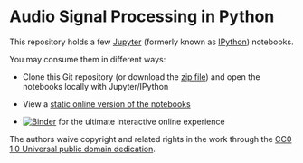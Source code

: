 Audio Signal Processing in Python
=================================

This repository holds a few [Jupyter](http://jupyter.org/) (formerly known as
[IPython](http://ipython.org/notebook.html)) notebooks.

You may consume them in different ways:

* Clone this Git repository (or download the
  [zip file](https://codeload.github.com/mgeier/python-audio/zip/master))
  and open the notebooks locally with Jupyter/IPython

* View a [static online version of the notebooks](http://nbviewer.jupyter.org/github/mgeier/python-audio/blob/master/index.ipynb)

* [![Binder](http://mybinder.org/badge.svg)](http://mybinder.org/repo/mgeier/python-audio)
  for the ultimate interactive online experience

The authors waive copyright and related rights in the work through the
[CC0 1.0 Universal public domain dedication](http://creativecommons.org/publicdomain/zero/1.0/).
